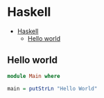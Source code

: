 # Haskell

<!--ts-->
   * [Haskell](hasekll.md#haskell)
      * [Hello world](hasekll.md#hello-world)

<!-- Added by: runner, at: Wed Mar 24 09:50:11 UTC 2021 -->

<!--te-->

## Hello world
```haskell
module Main where

main = putStrLn "Hello World"
```
